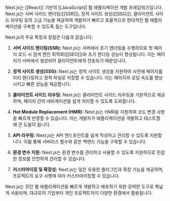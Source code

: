 Next.js는 [[React]] 기반의 [[JavaScript]] 웹 애플리케이션 개발 프레임워크입니다. Next.js는 서버 사이드 렌더링([[SSR]]), 정적 사이트 생성([[SSG]]), 클라이언트 사이드 라우팅 등의 고급 기능을 제공하여 개발자가 빠르고 효율적으로 현대적인 웹 애플리케이션을 구축할 수 있도록 돕는 도구입니다.

Next.js의 주요 특징과 장점은 다음과 같습니다:

1. **서버 사이드 렌더링(SSR):** Next.js는 서버에서 초기 렌더링을 수행하므로 첫 페이지 로드 시 검색 엔진 최적화([[SEO]])와 초기 렌더링 성능이 향상됩니다. 이는 페이지가 서버에서 생성되어 클라이언트에게 전송되기 때문입니다.

2. **정적 사이트 생성(SSG):** Next.js는 정적 사이트 생성을 지원하여 사전에 페이지를 미리 렌더링하고 정적 파일로 저장할 수 있습니다. 이는 페이지의 로딩 속도를 향상시키고 빠른 성능을 제공합니다.

3. **클라이언트 사이드 라우팅:** Next.js는 클라이언트 사이드 라우팅을 기본적으로 제공하며, 페이지 간의 네비게이션을 쉽게 처리할 수 있도록 도와줍니다.

4. **Hot Module Replacement (HMR):** Next.js는 HMR을 지원하여 코드 변경 사항을 빠르게 반영할 수 있습니다. 이는 개발자가 애플리케이션을 개발하고 테스트할 때 큰 도움이 됩니다.

5. **API 라우팅:** Next.js는 API 엔드포인트를 쉽게 작성하고 관리할 수 있도록 지원합니다. 이를 통해 서버리스 함수와 같은 백엔드 기능을 구축할 수 있습니다.

6. **환경 변수 지원:** Next.js는 환경 변수를 관리하고 사용할 수 있도록 지원하므로 민감한 정보를 안전하게 관리할 수 있습니다.

7. **커스터마이징 및 확장성:** Next.js는 많은 유용한 플러그인과 확장 기능을 제공하며, 프로젝트의 요구 사항에 따라 커스터마이징할 수 있습니다.

Next.js는 모던 웹 애플리케이션을 빠르게 개발하고 배포하기 위한 강력한 도구로 폭넓게 사용되며, 대규모의 기업부터 개인 프로젝트까지 다양한 환경에서 활용됩니다.